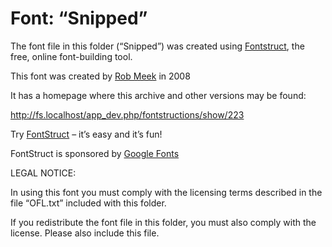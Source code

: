 ﻿# Font: “Snipped”

The font file in this folder (“Snipped”) was created using [Fontstruct](https://fontstruct.com), the free, online font-building tool.

This font was created by [Rob Meek](http://fs.localhost/app_dev.php/fontstructors/1/meek) in 2008

It has a homepage where this archive and other versions may be found: 

http://fs.localhost/app_dev.php/fontstructions/show/223


Try [FontStruct](https://fontstruct.com) – it’s easy and it’s fun!

FontStruct is sponsored by [Google Fonts](https://fonts.google.com)

LEGAL NOTICE:

In using this font you must comply with the licensing terms
described in the file “OFL.txt” included with this folder.

If you redistribute the font file in this folder, you must also
comply with the license.  Please also include this file.
